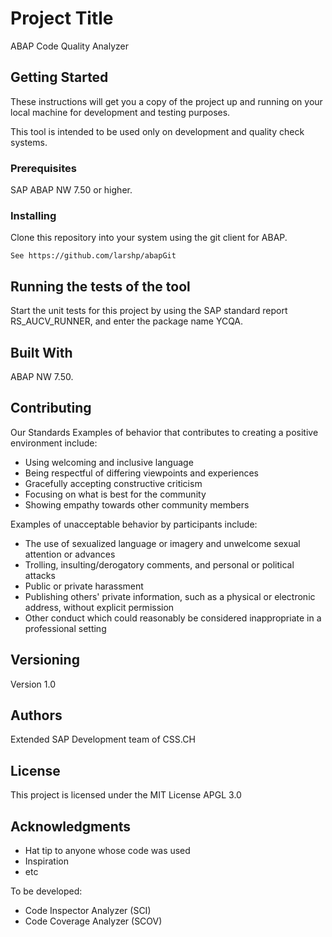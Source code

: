 # Project Title

ABAP Code Quality Analyzer

## Getting Started

These instructions will get you a copy of the project up and running on your local machine for development and testing purposes. 

This tool is intended to be used only on development and quality check systems.

### Prerequisites

SAP ABAP NW 7.50 or higher.

### Installing

Clone this repository into your system using the git client for ABAP.
```
See https://github.com/larshp/abapGit
```

## Running the tests of the tool

Start the unit tests for this project by using the SAP standard report RS_AUCV_RUNNER, and enter the package name YCQA.

## Built With

ABAP NW 7.50.

## Contributing

Our Standards
Examples of behavior that contributes to creating a positive environment include:

* Using welcoming and inclusive language
* Being respectful of differing viewpoints and experiences
* Gracefully accepting constructive criticism
* Focusing on what is best for the community
* Showing empathy towards other community members

Examples of unacceptable behavior by participants include:

* The use of sexualized language or imagery and unwelcome sexual attention or advances
* Trolling, insulting/derogatory comments, and personal or political attacks
* Public or private harassment
* Publishing others' private information, such as a physical or electronic address, without explicit permission
* Other conduct which could reasonably be considered inappropriate in a professional setting

## Versioning

Version 1.0 

## Authors

Extended SAP Development team of CSS.CH

## License

This project is licensed under the MIT License APGL 3.0

## Acknowledgments

* Hat tip to anyone whose code was used
* Inspiration
* etc

To be developed:
* Code Inspector Analyzer (SCI)
* Code Coverage Analyzer (SCOV)

